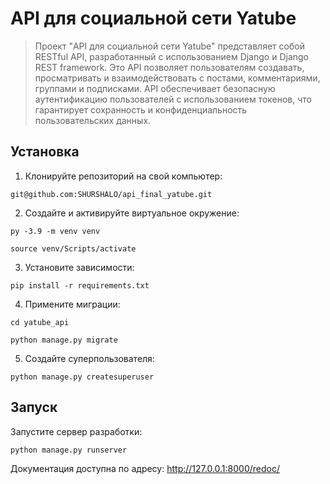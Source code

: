 # API для социальной сети Yatube
> Проект "API для социальной сети Yatube" представляет собой RESTful API, разработанный с использованием Django и Django REST framework. Это API позволяет пользователям создавать, просматривать и взаимодействовать с постами, комментариями, группами и подписками. API обеспечивает безопасную аутентификацию пользователей с использованием токенов, что гарантирует сохранность и конфиденциальность пользовательских данных.

## Установка

1. Клонируйте репозиторий на свой компьютер:
```
git@github.com:SHURSHALO/api_final_yatube.git
```
2. Создайте и активируйте виртуальное окружение:
```
py -3.9 -m venv venv
```
```
source venv/Scripts/activate
```
3. Установите зависимости:
```
pip install -r requirements.txt
```
4. Примените миграции:
```
cd yatube_api
```
```
python manage.py migrate
```
5. Создайте суперпользователя:
```
python manage.py createsuperuser
```
## Запуск

Запустите сервер разработки:
```
python manage.py runserver
```
Документация доступна по адресу: http://127.0.0.1:8000/redoc/
